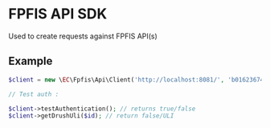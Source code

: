 # FPFIS API SDK

Used to create requests against FPFIS API(s)

## Example

```php
$client = new \EC\Fpfis\Api\Client('http://localhost:8081/', 'b01623674088a');

// Test auth :

$client->testAuthentication(); // returns true/false
$client->getDrushUli($id); // return false/ULI
```